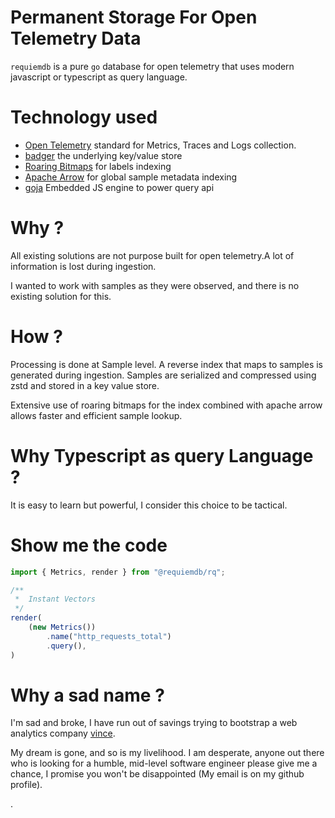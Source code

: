 # Permanent Storage For Open Telemetry Data

 `requiemdb` is a pure `go` database for open telemetry that uses modern
javascript or typescript as query language.


# Technology used

- [Open Telemetry](https://github.com/open-telemetry) standard for Metrics, Traces and Logs collection.
- [badger](https://github.com/dgraph-io/badger) the underlying key/value store
- [Roaring Bitmaps](https://github.com/RoaringBitmap/roaring) for labels indexing
- [Apache Arrow](https://github.com/apache/arrow/tree/main/go) for global sample metadata indexing
- [goja](https://github.com/dop251/goja) Embedded JS engine to power query api

# Why ?

All existing solutions are not purpose built for open telemetry.A lot of
information is lost during ingestion.

I wanted to work with samples as they were observed, and there is no existing
solution for this.


# How ?

Processing is done at Sample level. A reverse index that maps to samples is
generated during ingestion. Samples are serialized and compressed using zstd
and stored in a key value store.

Extensive use of roaring bitmaps for the index combined with apache arrow
allows faster and efficient sample lookup.


# Why Typescript as query Language ?

It is easy to learn but powerful, I consider this choice to be tactical. 


# Show me the code 

```js
import { Metrics, render } from "@requiemdb/rq";

/**
 *  Instant Vectors
 */
render(
    (new Metrics())
        .name("http_requests_total")
        .query(),
)
```

# Why a sad name ?

I'm sad and broke, I have run out of savings trying to bootstrap a web analytics company
[vince](https://github.com/vinceanalytics/vince).

My dream is gone, and so is my livelihood. I am desperate, anyone out there who
is looking for a humble, mid-level software engineer please give me a chance, I promise
you won't be disappointed (My email is on my github profile).

.


